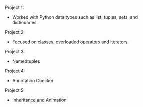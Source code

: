 Project 1:
  - Worked with Python data types such as list, tuples, sets, and dictionaries.
 
Project 2:
  - Focused on classes, overloaded operators and iterators.

Project 3: 
  - Namedtuples
  
Project 4:
  - Annotation Checker
  
Project 5:
  - Inheritance and Animation 
